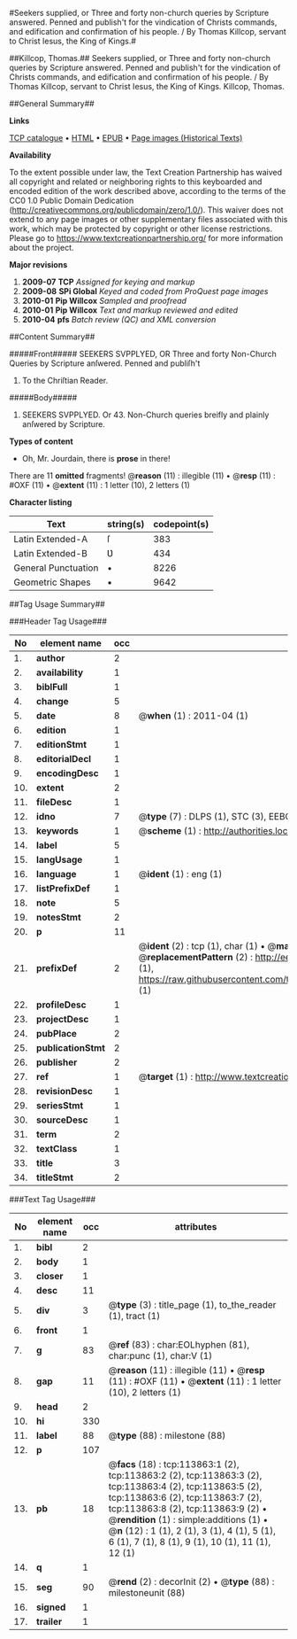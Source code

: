 #Seekers supplied, or Three and forty non-church queries by Scripture answered. Penned and publish't for the vindication of Christs commands, and edification and confirmation of his people. / By Thomas Killcop, servant to Christ Iesus, the King of Kings.#

##Killcop, Thomas.##
Seekers supplied, or Three and forty non-church queries by Scripture answered. Penned and publish't for the vindication of Christs commands, and edification and confirmation of his people. / By Thomas Killcop, servant to Christ Iesus, the King of Kings.
Killcop, Thomas.

##General Summary##

**Links**

[TCP catalogue](http://www.ota.ox.ac.uk/tcp/)  • 
[HTML](http://tei.it.ox.ac.uk/tcp/Texts-HTML/free/A87/A87721.html)  • 
[EPUB](http://tei.it.ox.ac.uk/tcp/Texts-EPUB/free/A87/A87721.epub) • 
[Page images (Historical Texts)](https://historicaltexts.jisc.ac.uk/eebo-99861721e)

**Availability**

To the extent possible under law, the Text Creation Partnership has waived all copyright and related or neighboring rights to this keyboarded and encoded edition of the work described above, according to the terms of the CC0 1.0 Public Domain Dedication (http://creativecommons.org/publicdomain/zero/1.0/). This waiver does not extend to any page images or other supplementary files associated with this work, which may be protected by copyright or other license restrictions. Please go to https://www.textcreationpartnership.org/ for more information about the project.

**Major revisions**

1. __2009-07__ __TCP__ *Assigned for keying and markup*
1. __2009-08__ __SPi Global__ *Keyed and coded from ProQuest page images*
1. __2010-01__ __Pip Willcox__ *Sampled and proofread*
1. __2010-01__ __Pip Willcox__ *Text and markup reviewed and edited*
1. __2010-04__ __pfs__ *Batch review (QC) and XML conversion*

##Content Summary##

#####Front#####
SEEKERS SVPPLYED, OR Three and forty Non-Church Queries by Scripture anſwered. Penned and publiſh't 
1. To the Chriſtian Reader.

#####Body#####

1. SEEKERS SVPPLYED. Or 43. Non-Church queries breifly and plainly anſwered by Scripture.

**Types of content**

  * Oh, Mr. Jourdain, there is **prose** in there!

There are 11 **omitted** fragments! 
 @__reason__ (11) : illegible (11)  •  @__resp__ (11) : #OXF (11)  •  @__extent__ (11) : 1 letter (10), 2 letters (1)

**Character listing**


|Text|string(s)|codepoint(s)|
|---|---|---|
|Latin Extended-A|ſ|383|
|Latin Extended-B|Ʋ|434|
|General Punctuation|•|8226|
|Geometric Shapes|▪|9642|

##Tag Usage Summary##

###Header Tag Usage###

|No|element name|occ|attributes|
|---|---|---|---|
|1.|__author__|2||
|2.|__availability__|1||
|3.|__biblFull__|1||
|4.|__change__|5||
|5.|__date__|8| @__when__ (1) : 2011-04 (1)|
|6.|__edition__|1||
|7.|__editionStmt__|1||
|8.|__editorialDecl__|1||
|9.|__encodingDesc__|1||
|10.|__extent__|2||
|11.|__fileDesc__|1||
|12.|__idno__|7| @__type__ (7) : DLPS (1), STC (3), EEBO-CITATION (1), PROQUEST (1), VID (1)|
|13.|__keywords__|1| @__scheme__ (1) : http://authorities.loc.gov/ (1)|
|14.|__label__|5||
|15.|__langUsage__|1||
|16.|__language__|1| @__ident__ (1) : eng (1)|
|17.|__listPrefixDef__|1||
|18.|__note__|5||
|19.|__notesStmt__|2||
|20.|__p__|11||
|21.|__prefixDef__|2| @__ident__ (2) : tcp (1), char (1)  •  @__matchPattern__ (2) : ([0-9\-]+):([0-9IVX]+) (1), (.+) (1)  •  @__replacementPattern__ (2) : http://eebo.chadwyck.com/downloadtiff?vid=$1&page=$2 (1), https://raw.githubusercontent.com/textcreationpartnership/Texts/master/tcpchars.xml#$1 (1)|
|22.|__profileDesc__|1||
|23.|__projectDesc__|1||
|24.|__pubPlace__|2||
|25.|__publicationStmt__|2||
|26.|__publisher__|2||
|27.|__ref__|1| @__target__ (1) : http://www.textcreationpartnership.org/docs/. (1)|
|28.|__revisionDesc__|1||
|29.|__seriesStmt__|1||
|30.|__sourceDesc__|1||
|31.|__term__|2||
|32.|__textClass__|1||
|33.|__title__|3||
|34.|__titleStmt__|2||


###Text Tag Usage###

|No|element name|occ|attributes|
|---|---|---|---|
|1.|__bibl__|2||
|2.|__body__|1||
|3.|__closer__|1||
|4.|__desc__|11||
|5.|__div__|3| @__type__ (3) : title_page (1), to_the_reader (1), tract (1)|
|6.|__front__|1||
|7.|__g__|83| @__ref__ (83) : char:EOLhyphen (81), char:punc (1), char:V (1)|
|8.|__gap__|11| @__reason__ (11) : illegible (11)  •  @__resp__ (11) : #OXF (11)  •  @__extent__ (11) : 1 letter (10), 2 letters (1)|
|9.|__head__|2||
|10.|__hi__|330||
|11.|__label__|88| @__type__ (88) : milestone (88)|
|12.|__p__|107||
|13.|__pb__|18| @__facs__ (18) : tcp:113863:1 (2), tcp:113863:2 (2), tcp:113863:3 (2), tcp:113863:4 (2), tcp:113863:5 (2), tcp:113863:6 (2), tcp:113863:7 (2), tcp:113863:8 (2), tcp:113863:9 (2)  •  @__rendition__ (1) : simple:additions (1)  •  @__n__ (12) : 1 (1), 2 (1), 3 (1), 4 (1), 5 (1), 6 (1), 7 (1), 8 (1), 9 (1), 10 (1), 11 (1), 12 (1)|
|14.|__q__|1||
|15.|__seg__|90| @__rend__ (2) : decorInit (2)  •  @__type__ (88) : milestoneunit (88)|
|16.|__signed__|1||
|17.|__trailer__|1||
